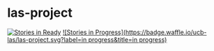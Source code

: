 # las-project

[![Stories in Ready](https://badge.waffle.io/ucb-las/las-project.svg?label=ready&title=Ready)](http://waffle.io/ucb-las/las-project)
[![Stories in Progress](https://badge.waffle.io/ucb-las/las-project.svg?label=in progress&title=in progress)](http://waffle.io/ucb-las/las-project)
